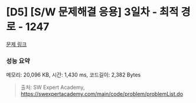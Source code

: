 # [D5] [S/W 문제해결 응용] 3일차 - 최적 경로 - 1247 

[문제 링크](https://swexpertacademy.com/main/code/problem/problemDetail.do?contestProbId=AV15OZ4qAPICFAYD) 

### 성능 요약

메모리: 20,096 KB, 시간: 1,430 ms, 코드길이: 2,382 Bytes



> 출처: SW Expert Academy, https://swexpertacademy.com/main/code/problem/problemList.do